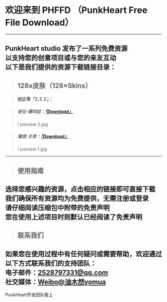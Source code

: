 
# 欢迎来到 PHFFD （PunkHeart Free File Download）  
---  
PunkHeart studio 发布了一系列免费资源  
以支持您的创意项目或与您的亲友互动  
以下是我们提供的资源下载链接目录：  
---  

> ## 128x皮肤（128×Skins）

> #### 绝区零「Z.Z.Z」：  

> ##### 安比·德玛拉：[「Download」](http://alist.39network.cc/d/yomua/Minecraft%20FREE%20Skins/%E7%BB%9D%E5%8C%BA%E9%9B%B6%E3%80%8CZ.Z.Z%E3%80%8D/%E5%AE%89%E6%AF%94%C2%B7%E5%BE%B7%E7%8E%9B%E6%8B%89.zip?sign=pNFp36HBPHaoizhVDPFDsHKSPGdQLr8RWYHMyf3qzuM=:0)  
> 
> ! preview 2.jpg
  
> ##### 猫宫·又奈：[「Download」](http://alist.39network.cc/d/yomua/Minecraft%20FREE%20Skins/绝区零「Z.Z.Z」/猫宫·又奈.zip?sign=RBmC2nm9e8EaRgHc24_rtrb8ILxlU8aZoYOaismjnvs=:0)  
>
> ! preview 1.jpg

--- 
> ## 使用指南  
选择您感兴趣的资源，点击相应的链接即可直接下载    
我们确保所有资源均为免费提供，无需注册或登录    
请仔细阅读压缩包中附带的免责声明    
您在使用上述项目时则默认已经阅读了免责声明    
---  

> ## 联系我们  
如果您在使用过程中有任何疑问或需要帮助，欢迎通过以下方式联系我们的支持团队：  
电子邮件：2528797331@qq.com  
社交媒体：[Weibo@油木然yomua](https://weibo.com/u/7477374871)  
---  

PunkHeart开发团队敬上
